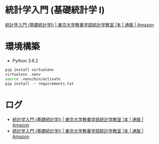 統計学入門 (基礎統計学 I)
=========================

[統計学入門 (基礎統計学Ⅰ) | 東京大学教養学部統計学教室 |本 | 通販 | Amazon](https://www.amazon.co.jp/exec/obidos/ASIN/4130420658/nownabe0c-22/)

# 環境構築
* Python 3.6.2

```bash
pip install virtualenv
virtualenv .venv
source .venv/bin/activate
pip install -r requirements.txt
```

# ログ
* [統計学入門 (基礎統計学Ⅰ) | 東京大学教養学部統計学教室 |本 | 通販 | Amazon](https://www.amazon.co.jp/exec/obidos/ASIN/4130420658/nownabe0c-22/)
* [統計学入門 (基礎統計学Ⅰ) | 東京大学教養学部統計学教室 |本 | 通販 | Amazon](https://www.amazon.co.jp/exec/obidos/ASIN/4130420658/nownabe0c-22/)

